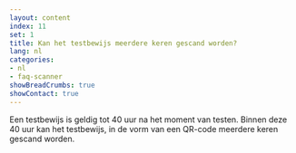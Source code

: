 ```yaml
---
layout: content
index: 11
set: 1
title: Kan het testbewijs meerdere keren gescand worden? 
lang: nl
categories:
- nl
- faq-scanner
showBreadCrumbs: true
showContact: true
---
```

Een testbewijs is geldig tot 40 uur na het moment van testen. Binnen deze 40 uur kan het testbewijs, in de vorm van een QR-code meerdere keren gescand worden. 
